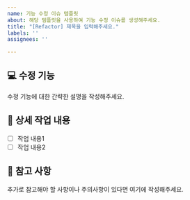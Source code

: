 ```yaml
---
name: 기능 수정 이슈 템플릿
about: 해당 템플릿을 사용하여 기능 수정 이슈를 생성해주세요.
title: "[Refactor] 제목을 입력해주세요."
labels: ''
assignees: ''

---
```


## 💻 수정 기능
수정 기능에 대한 간략한 설명을 작성해주세요.

## 🔨 상세 작업 내용 <!-- 투두리스트 형식-->
- [ ] 작업 내용1
- [ ] 작업 내용2

## 📄 참고 사항
추가로 참고해야 할 사항이나 주의사항이 있다면 여기에 작성해주세요.
